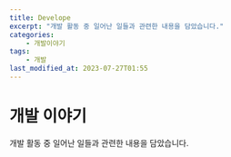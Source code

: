```yaml
---
title: Develope
excerpt: "개발 활동 중 일어난 일들과 관련한 내용을 담았습니다."
categories:
    - 개발이야기
tags:
    - 개발
last_modified_at: 2023-07-27T01:55
---
```


# 개발 이야기

개발 활동 중 일어난 일들과 관련한 내용을 담았습니다.